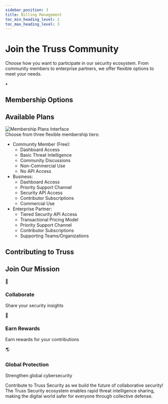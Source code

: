 ```yaml
---
sidebar_position: 3
title: Billing Management
toc_min_heading_level: 2
toc_max_heading_level: 3
---
```


<div className="text-center">
  <h1 className="text-4xl font-bold mb-4">Join the Truss Community</h1>
</div>

<div className="text-center mb-12">
  <p className="text-xl text-gray-600 max-w-3xl mx-auto mb-4">
    Choose how you want to participate in our security ecosystem. From community members to enterprise partners, 
    we offer flexible options to meet your needs.
  </p>
</div>

<div className="relative my-12">
  <div className="absolute inset-0 flex items-center" aria-hidden="true">
    <div className="w-full border-t border-gray-300" />
  </div>
  <div className="relative flex justify-center">
    <span className="bg-white px-3 text-base text-gray-500">•</span>
  </div>
</div>

## Membership Options
<h2 className="text-3xl font-bold mb-6 border-b pb-2">Available Plans</h2>

<div className="my-6">
  <img 
    src="/truss-docs/img/28 - Billing Page.png"
    alt="Membership Plans Interface"
    className="rounded-lg shadow-lg w-full" 
  />
</div>

<div className="mb-8 text-lg">
  Choose from three flexible membership tiers:
  <ul className="list-disc pl-6 my-4">
    <li>
      <span className="font-semibold">Community Member (Free):</span>
      <ul className="list-circle pl-6 my-2">
        <li>Dashboard Access</li>
        <li>Basic Threat Intelligence</li>
        <li>Community Discussions</li>
        <li>Non-Commercial Use</li>
        <li>No API Access</li>
      </ul>
    </li>
    <li>
      <span className="font-semibold">Business:</span>
      <ul className="list-circle pl-6 my-2">
        <li>Dashboard Access</li>
        <li>Priority Support Channel</li>
        <li>Security API Access</li>
        <li>Contributor Subscriptions</li>
        <li>Commercial Use</li>
      </ul>
    </li>
    <li>
      <span className="font-semibold">Enterprise Partner:</span>
      <ul className="list-circle pl-6 my-2">
        <li>Tiered Security API Access</li>
        <li>Transactional Pricing Model</li>
        <li>Priority Support Channel</li>
        <li>Contributor Subscriptions</li>
        <li>Supporting Teams/Organizations</li>
      </ul>
    </li>
  </ul>
</div>

## Contributing to Truss
<h2 className="text-3xl font-bold mb-6 border-b pb-2">Join Our Mission</h2>

<div className="grid grid-cols-3 gap-6 mb-8">
  <div className="text-center p-4 bg-blue-50 rounded-lg">
    <div className="text-3xl mb-2">🤝</div>
    <h3 className="font-semibold mb-2">Collaborate</h3>
    <p>Share your security insights</p>
  </div>
  <div className="text-center p-4 bg-blue-50 rounded-lg">
    <div className="text-3xl mb-2">🚀</div>
    <h3 className="font-semibold mb-2">Earn Rewards</h3>
    <p>Earn rewards for your contributions</p>
  </div>
  <div className="text-center p-4 bg-blue-50 rounded-lg">
    <div className="text-3xl mb-2">🌎</div>
    <h3 className="font-semibold mb-2">Global Protection</h3>
    <p>Strengthen global cybersecurity</p>
  </div>
</div>

<div className="mt-8 p-6 bg-blue-50 rounded-lg shadow-md border border-blue-100">
  <p className="text-lg">
    Contribute to Truss Security as we build the future of collaborative security! 
    The Truss Security ecosystem enables rapid threat intelligence sharing, making the digital 
    world safer for everyone through collective defense.
  </p>
</div>